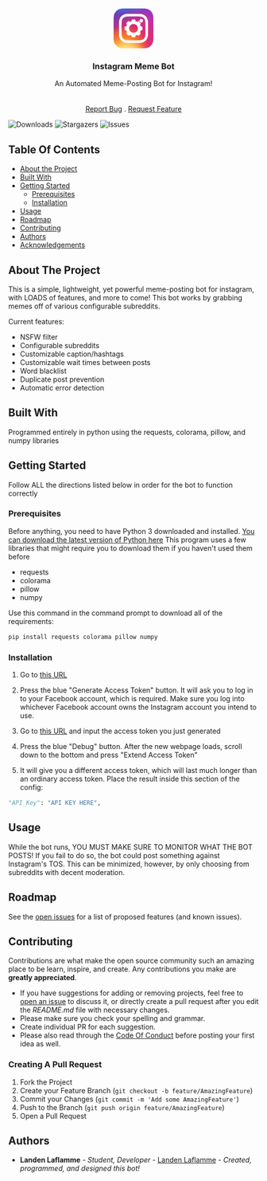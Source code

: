<br/>
<p align="center">
  <a href="https://github.com/TruFoox/Instagram-Meme-Bot">
    <img src="logo.png" alt="Logo" width="80" height="80">
  </a>

  <h3 align="center">Instagram Meme Bot</h3>

  <p align="center">
    An Automated Meme-Posting Bot for Instagram!
    <br/>
    <br/>
    <br/>
    <a href="https://github.com/TruFoox/Instagram-Meme-Bot/issues">Report Bug</a>
    .
    <a href="https://github.com/TruFoox/Instagram-Meme-Bot/issues">Request Feature</a>
  </p>
</p>

![Downloads](https://img.shields.io/github/downloads/TruFoox/Instagram-Meme-Bot/total) ![Stargazers](https://img.shields.io/github/stars/TruFoox/Instagram-Meme-Bot?style=social) ![Issues](https://img.shields.io/github/issues/TruFoox/Instagram-Meme-Bot) 

## Table Of Contents

* [About the Project](#about-the-project)
* [Built With](#built-with)
* [Getting Started](#getting-started)
  * [Prerequisites](#prerequisites)
  * [Installation](#installation)
* [Usage](#usage)
* [Roadmap](#roadmap)
* [Contributing](#contributing)
* [Authors](#authors)
* [Acknowledgements](#acknowledgements)

## About The Project

This is a simple, lightweight, yet powerful meme-posting bot for instagram, with LOADS of features, and more to come! This bot works by grabbing memes off of various configurable subreddits.

Current features:
* NSFW filter
* Configurable subreddits
* Customizable caption/hashtags
* Customizable wait times between posts
* Word blacklist
* Duplicate post prevention
* Automatic error detection

## Built With

Programmed entirely in python using the requests, colorama, pillow, and numpy libraries

## Getting Started

Follow ALL the directions listed below in order for the bot to function correctly

### Prerequisites

Before anything, you need to have Python 3 downloaded and installed. [You can download the latest version of Python here](https://www.python.org/downloads/)
This program uses a few libraries that might require you to download them if you haven't used them before

* requests
* colorama
* pillow
* numpy

Use this command in the command prompt to download all of the requirements:
```sh
pip install requests colorama pillow numpy
```

### Installation

1. Go to [this URL](https://developers.facebook.com/tools/explorer/)
  
2. Press the blue "Generate Access Token" button. It will ask you to log in to your Facebook account, which is required. Make sure you log into whichever Facebook account owns the Instagram account you intend to use.

3. Go to [this URL](https://developers.facebook.com/tools/debug/accesstoken) and input the access token you just generated

4. Press the blue "Debug" button. After the new webpage loads, scroll down to the bottom and press "Extend Access Token"

5. It will give you a different access token, which will last much longer than an ordinary access token. Place the result inside this section of the config:
```py
"API_Key": "API KEY HERE",
```

## Usage

While the bot runs, YOU MUST MAKE SURE TO MONITOR WHAT THE BOT POSTS! If you fail to do so, the bot could post something against Instagram's TOS. This can be minimized, however, by only choosing from subreddits with decent moderation.

## Roadmap

See the [open issues](https://github.com/TruFoox/Instagram-Meme-Bot/issues) for a list of proposed features (and known issues).

## Contributing

Contributions are what make the open source community such an amazing place to be learn, inspire, and create. Any contributions you make are **greatly appreciated**.
* If you have suggestions for adding or removing projects, feel free to [open an issue](https://github.com/TruFoox/Instagram-Meme-Bot/issues/new) to discuss it, or directly create a pull request after you edit the *README.md* file with necessary changes.
* Please make sure you check your spelling and grammar.
* Create individual PR for each suggestion.
* Please also read through the [Code Of Conduct](https://github.com/TruFoox/Instagram-Meme-Bot/blob/main/CODE_OF_CONDUCT.md) before posting your first idea as well.

### Creating A Pull Request

1. Fork the Project
2. Create your Feature Branch (`git checkout -b feature/AmazingFeature`)
3. Commit your Changes (`git commit -m 'Add some AmazingFeature'`)
4. Push to the Branch (`git push origin feature/AmazingFeature`)
5. Open a Pull Request

## Authors

* **Landen Laflamme** - *Student, Developer* - [Landen Laflamme](https://github.com/TruFoox/) - *Created, programmed, and designed this bot!*
